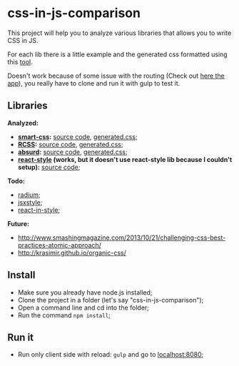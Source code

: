 # css-in-js-comparison

This project will help you to analyze various libraries that allows you to write CSS in JS.

For each lib there is a little example and the generated css formatted using this [tool](http://www.lonniebest.com/formatcss/).


Doesn't work because of some issue with the routing (Check out [here the app](https://rawgit.com/hackhat/css-in-js-comparison/dev/dist/index.html)), you really have to clone and run it with gulp to test it.


## Libraries

**Analyzed:**

 - **[smart-css](https://github.com/hackhat/smart-css):** [source code](./src/client/smart-css), [generated.css](./src/client/smart-css/generated.css);
 - **[RCSS](https://github.com/chenglou/RCSS):** [source code](./src/client/RCSS), [generated.css](./src/client/RCSS/generated.css);
 - **[absurd](https://github.com/krasimir/absurd):** [source code](./src/client/absurd), [generated.css](./src/client/absurd/generated.css);
 - **[react-style](https://github.com/krasimir/react-style) (works, but it doesn't use react-style lib because I couldn't setup):** [source code](./src/client/react-style);


**Todo:**

 - [radium](https://github.com/FormidableLabs/radium);
 - [jsxstyle](https://github.com/petehunt/jsxstyle);
 - [react-in-style](https://github.com/ericwooley/react-in-style);


**Future:**

 - http://www.smashingmagazine.com/2013/10/21/challenging-css-best-practices-atomic-approach/
 - http://krasimir.github.io/organic-css/



## Install

 - Make sure you already have node.js installed;
 - Clone the project in a folder (let's say "css-in-js-comparison");
 - Open a command line and cd into the folder;
 - Run the command `npm install`;



## Run it

 - Run only client side with reload: `gulp` and go to [localhost:8080](http://localhost:8080);
